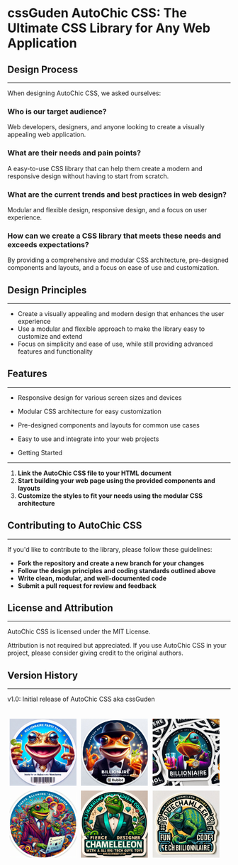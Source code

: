 
# cssGuden AutoChic CSS: The Ultimate CSS Library for Any Web Application


## Design Process
---------------

When designing AutoChic CSS, we asked ourselves:


### Who is our target audience?

Web developers, designers, and anyone looking to create a visually appealing web application.


### What are their needs and pain points?

A easy-to-use CSS library that can help them create a modern and responsive design without having to start from scratch.


### What are the current trends and best practices in web design?

Modular and flexible design, responsive design, and a focus on user experience.


### How can we create a CSS library that meets these needs and exceeds expectations?

By providing a comprehensive and modular CSS architecture, pre-designed components and layouts, and a focus on ease of use and customization.


## Design Principles
------------------

- Create a visually appealing and modern design that enhances the user experience
- Use a modular and flexible approach to make the library easy to customize and extend
- Focus on simplicity and ease of use, while still providing advanced features and functionality

## Features
---------

- Responsive design for various screen sizes and devices

- Modular CSS architecture for easy customization

- Pre-designed components and layouts for common use cases

- Easy to use and integrate into your web projects

- Getting Started
---------------

1. **Link the AutoChic CSS file to your HTML document**
2. **Start building your web page using the provided components and layouts**
3. **Customize the styles to fit your needs using the modular CSS architecture**

## Contributing to AutoChic CSS
-----------------------------

If you'd like to contribute to the library, please follow these guidelines:

* **Fork the repository and create a new branch for your changes**
* **Follow the design principles and coding standards outlined above**
* **Write clean, modular, and well-documented code**
* **Submit a pull request for review and feedback**

## License and Attribution
-------------------------

AutoChic CSS is licensed under the MIT License.

Attribution is not required but appreciated. If you use AutoChic CSS in your project, please consider giving credit to the original authors.

## Version History
----------------

v1.0: Initial release of AutoChic CSS aka cssGuden

<br clear="left">
<img src="img_trunk_junk/party_toad_sticker_fun_fierce_image_photo_fancy_styler_gallery_party_a_2.jpg" style="width: 30%; margin: 1%; float: left;">
<img src="img_trunk_junk/party_toad_sticker_fun_fierce_image_photo_fancy_styler_gallery_party_a_17.jpg" style="width: 30%; margin: 1%; float: left;">
<img src="img_trunk_junk/party_toad_sticker_fun_fierce_image_photo_fancy_styler_gallery_party_a_9.jpg" style="width: 30%; margin: 1%; float: left;">
<br clear="left">
<img src="img_trunk_junk/party_toad_sticker_fun_fierce_image_photo_fancy_styler_gallery_party_a_3.jpg" style="width: 30%; margin: 1%; float: left;">
<img src="img_trunk_junk/party_toad_sticker_fun_fierce_image_photo_fancy_styler_gallery_party_a_14.jpg" style="width: 30%; margin: 1%; float: left;">
<img src="img_trunk_junk/party_toad_sticker_fun_fierce_image_photo_fancy_styler_gallery_party_a_11.jpg" style="width: 30%; margin: 1%; float: left;">
<br clear="left">